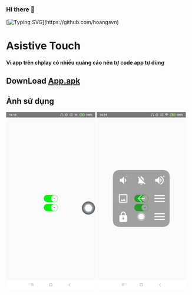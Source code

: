 ### Hi there 👋
[![Typing SVG](https://readme-typing-svg.herokuapp.com?font=Fira+Code&pause=1000&random=false&width=435&lines=Hi+everybody++!;My+name+is+Hoang;Nice+to+meet+you;Goodbye+!)](https://github.com/hoangsvn)

<!--
**hoangsvn/hoangsvn** is a ✨ _special_ ✨ repository because its `README.md` (this file) appears on your GitHub profile.
Here are some ideas to get you started:
- 🔭 I’m currently working on ...
- 🌱 I’m currently learning ...
- 👯 I’m looking to collaborate on ...
- 🤔 I’m looking for help with ...
- 💬 Ask me about ...
- 📫 How to reach me: ...
- 😄 Pronouns: ...
- ⚡ Fun fact: ...
-->

#  Asistive Touch
#### Vì app trên chplay có nhiều quảng cáo nên tự code app tự dùng 
## DownLoad  [App.apk](https://github.com/hoangsvn/hoangsvn/raw/main/file/app-release.apk)

## Ảnh sử dụng
<img src="ima/1.png" width="48%"> <img src="ima/2.png" width="48%">

